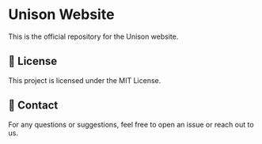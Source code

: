 # Unison Website

This is the official repository for the Unison website.

## 📜 License
This project is licensed under the MIT License.

## 📩 Contact
For any questions or suggestions, feel free to open an issue or reach out to us.


